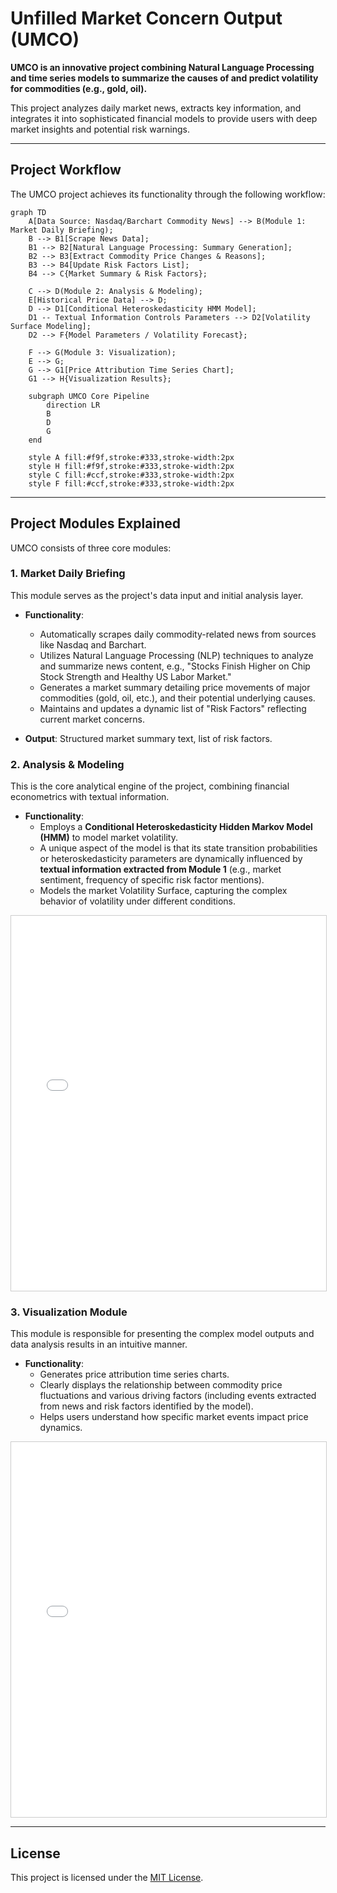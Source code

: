 # Unfilled Market Concern Output (UMCO)

**UMCO is an innovative project combining Natural Language Processing and time series models to summarize the causes of and predict volatility for commodities (e.g., gold, oil).**

This project analyzes daily market news, extracts key information, and integrates it into sophisticated financial models to provide users with deep market insights and potential risk warnings.

---

## Project Workflow

The UMCO project achieves its functionality through the following workflow:

```mermaid
graph TD
    A[Data Source: Nasdaq/Barchart Commodity News] --> B(Module 1: Market Daily Briefing);
    B --> B1[Scrape News Data];
    B1 --> B2[Natural Language Processing: Summary Generation];
    B2 --> B3[Extract Commodity Price Changes & Reasons];
    B3 --> B4[Update Risk Factors List];
    B4 --> C{Market Summary & Risk Factors};

    C --> D(Module 2: Analysis & Modeling);
    E[Historical Price Data] --> D;
    D --> D1[Conditional Heteroskedasticity HMM Model];
    D1 -- Textual Information Controls Parameters --> D2[Volatility Surface Modeling];
    D2 --> F{Model Parameters / Volatility Forecast};

    F --> G(Module 3: Visualization);
    E --> G;
    G --> G1[Price Attribution Time Series Chart];
    G1 --> H{Visualization Results};

    subgraph UMCO Core Pipeline
        direction LR
        B
        D
        G
    end

    style A fill:#f9f,stroke:#333,stroke-width:2px
    style H fill:#f9f,stroke:#333,stroke-width:2px
    style C fill:#ccf,stroke:#333,stroke-width:2px
    style F fill:#ccf,stroke:#333,stroke-width:2px
```

---

## Project Modules Explained

UMCO consists of three core modules:

### 1. Market Daily Briefing

This module serves as the project's data input and initial analysis layer.

*   **Functionality**:
    *   Automatically scrapes daily commodity-related news from sources like Nasdaq and Barchart.
    *   Utilizes Natural Language Processing (NLP) techniques to analyze and summarize news content, e.g., "Stocks Finish Higher on Chip Stock Strength and Healthy US Labor Market."
    *   Generates a market summary detailing price movements of major commodities (gold, oil, etc.), and their potential underlying causes.
    *   Maintains and updates a dynamic list of "Risk Factors" reflecting current market concerns.

*   **Output**: Structured market summary text, list of risk factors.

### 2. Analysis & Modeling

This is the core analytical engine of the project, combining financial econometrics with textual information.

*   **Functionality**:
    *   Employs a **Conditional Heteroskedasticity Hidden Markov Model (HMM)** to model market volatility.
    *   A unique aspect of the model is that its state transition probabilities or heteroskedasticity parameters are dynamically influenced by **textual information extracted from Module 1** (e.g., market sentiment, frequency of specific risk factor mentions).
    *   Models the market Volatility Surface, capturing the complex behavior of volatility under different conditions.



<div id="module2-container" style="width:100%; height:600px; border:1px solid #ccc; overflow:auto; margin-bottom:20px;">
  <iframe src="module2_showcase.html" width="100%" height="100%" frameborder="0">
    Your browser does not support iframes. Please <a href="module2_showcase.html">click here to view the content</a>.
  </iframe>
</div>

### 3. Visualization Module

This module is responsible for presenting the complex model outputs and data analysis results in an intuitive manner.

*   **Functionality**:
    *   Generates price attribution time series charts.
    *   Clearly displays the relationship between commodity price fluctuations and various driving factors (including events extracted from news and risk factors identified by the model).
    *   Helps users understand how specific market events impact price dynamics.


<div id="module3-container" style="width:100%; height:600px; border:1px solid #ccc; overflow:auto;">
  <iframe src="module3_showcase.html" width="100%" height="100%" frameborder="0">
    Your browser does not support iframes. Please <a href="module3_showcase.html">click here to view the content</a>.
  </iframe>
</div>

<!-- ## How to Run (Example)

1.  Clone the repository: `git clone https://github.com/your-username/UMCO.git`
2.  Navigate to the project directory: `cd UMCO`
3.  Install dependencies: `pip install -r requirements.txt`
4.  (Add more running instructions here...)

---

## Contributing

Contributions of all kinds are welcome! Please read `CONTRIBUTING.md` (if created) for more information. -->

---

## License

This project is licensed under the [MIT License](LICENSE).